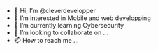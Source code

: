 - 👋 Hi, I’m @cleverdevelopper
- 👀 I’m interested in Mobile and web developping
- 🌱 I’m currently learning Cybersecurity
- 💞️ I’m looking to collaborate on ...
- 📫 How to reach me ...

<!---
cleverdevelopper/cleverdevelopper is a ✨ special ✨ repository because its `README.md` (this file) appears on your GitHub profile.
You can click the Preview link to take a look at your changes.
--->
